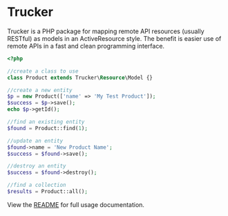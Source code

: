 # Trucker

Trucker is a PHP package for mapping remote API resources (usually RESTful) as models in an ActiveResource style. The benefit is easier use of remote APIs in a fast and clean programming interface.

```php
<?php

//create a class to use
class Product extends Trucker\Resource\Model {}

//create a new entity
$p = new Product(['name' => 'My Test Product']);
$success = $p->save();
echo $p->getId();

//find an existing entity
$found = Product::find(1);

//update an entity
$found->name = 'New Product Name';
$success = $found->save();

//destroy an entity
$success = $found->destroy();

//find a collection
$results = Product::all();
```


View the [README](https://github.com/Indatus/trucker/blob/master/README.md) for full usage documentation.